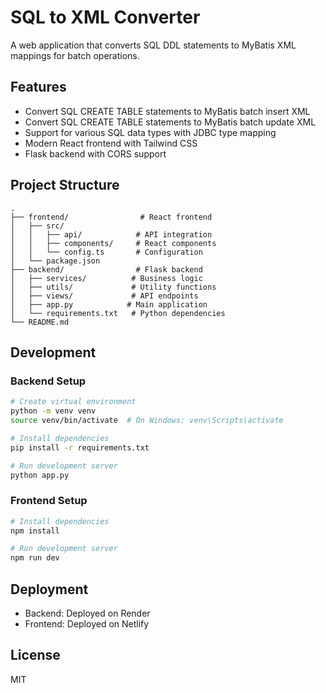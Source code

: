 # SQL to XML Converter

A web application that converts SQL DDL statements to MyBatis XML mappings for batch operations.

## Features

- Convert SQL CREATE TABLE statements to MyBatis batch insert XML
- Convert SQL CREATE TABLE statements to MyBatis batch update XML
- Support for various SQL data types with JDBC type mapping
- Modern React frontend with Tailwind CSS
- Flask backend with CORS support

## Project Structure

```
.
├── frontend/                # React frontend
│   ├── src/                
│   │   ├── api/            # API integration
│   │   ├── components/     # React components
│   │   └── config.ts       # Configuration
│   └── package.json        
├── backend/                # Flask backend
│   ├── services/          # Business logic
│   ├── utils/             # Utility functions
│   ├── views/             # API endpoints
│   ├── app.py            # Main application
│   └── requirements.txt   # Python dependencies
└── README.md
```

## Development

### Backend Setup

```bash
# Create virtual environment
python -m venv venv
source venv/bin/activate  # On Windows: venv\Scripts\activate

# Install dependencies
pip install -r requirements.txt

# Run development server
python app.py
```

### Frontend Setup

```bash
# Install dependencies
npm install

# Run development server
npm run dev
```

## Deployment

- Backend: Deployed on Render
- Frontend: Deployed on Netlify

## License

MIT